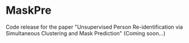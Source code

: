 # MaskPre
 Code release for the paper "Unsupervised Person Re-identification via Simultaneous Clustering and Mask Prediction"
 (Coming soon...)


